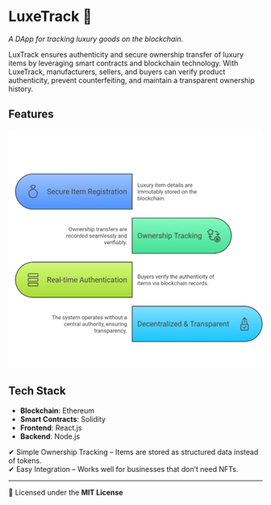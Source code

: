 # LuxeTrack 🚀  
*A DApp for tracking luxury goods on the blockchain.*  

LuxTrack ensures authenticity and secure ownership transfer of luxury items by leveraging smart contracts and blockchain technology. With LuxeTrack, manufacturers, sellers, and buyers can verify product authenticity, prevent counterfeiting, and maintain a transparent ownership history.  

## Features  

![alt text](https://github.com/dikamjit-borah/luxetrack-backend/blob/main/luxetrack-features.png)

## Tech Stack  
- **Blockchain**: Ethereum  
- **Smart Contracts**: Solidity  
- **Frontend**: React.js
- **Backend**: Node.js

✔ Simple Ownership Tracking – Items are stored as structured data instead of tokens.<br>
✔ Easy Integration – Works well for businesses that don’t need NFTs.

---  

📜 Licensed under the **MIT License**  
